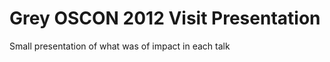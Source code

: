 Grey OSCON 2012 Visit Presentation
=================================

Small presentation of what was of impact in each talk
